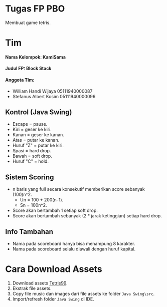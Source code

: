 # Tugas FP PBO
Membuat game tetris.

# Tim
#### Nama Kelompok: KamiSama
#### Judul FP: Block Stack
#### Anggota Tim:
* William Handi Wijaya 05111940000087
* Stefanus Albert Kosim 05111940000096  

## Kontrol (Java Swing)
* Escape 	= pause.  
* Kiri 		= geser ke kiri.  
* Kanan 	= geser ke kanan.  
* Atas 		= putar ke kanan.  
* Huruf "Z" = putar ke kiri.  
* Spasi 	= hard drop.  
* Bawah 	= soft drop.  
* Huruf "C" = hold.  

## Sistem Scoring
* n baris yang full secara konsekutif memberikan score sebanyak (100)n^2.  
	* Un = 100 + 200(n-1).  
	* Sn = 100n^2.  
* Score akan bertambah 1 setiap soft drop.  
* Score akan bertambah sebanyak (2 * jarak ketinggian) setiap hard drop.  

## Info Tambahan
* Nama pada scoreboard hanya bisa menampung 8 karakter.
* Nama pada scoreboard selalu diawali dengan huruf kapital.

# Cara Download Assets
1. Download assets [Tetris99](https://drive.google.com/file/d/1Suljo33B7DQ7TWR-V7rHMfZzUMnTDup-/view?usp=sharing).
2. Ekstrak file assets.
3. Copy file music dan images dari file assets ke folder `Java Swing\src`.
3. Import/refresh folder `Java Swing` di IDE.
